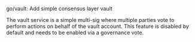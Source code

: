go/vault: Add simple consensus layer vault

The vault service is a simple multi-sig where multiple parties vote to
perform actions on behalf of the vault account. This feature is disabled
by default and needs to be enabled via a governance vote.
